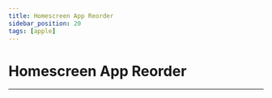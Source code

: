 ```yaml
---
title: Homescreen App Reorder
sidebar_position: 20
tags: [apple]
---
```


# Homescreen App Reorder



------
